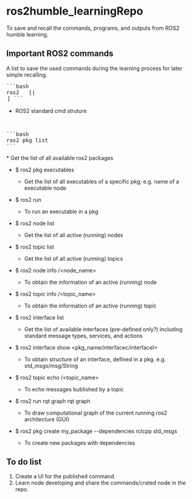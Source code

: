 # ros2humble_learningRepo
To save and recall the commands, programs, and outputs from ROS2 humble learning. 
## Important ROS2 commands
A list to save the used commands during the learning process for later simple recalling.

<pre>
```bash
ros2 <command> <verb> [<params>|<option>]
```
</pre>
* ROS2 standard cmd struture
<br>
<pre>
```bash
ros2 pkg list
```
</pre>
* Get the list of all available ros2 packages

* $ ros2 pkg executables <pkg-name>
    * Get the list of all executables of a specific pkg; e.g. name of a executable node

* $ ros2 run <pkg-name> <executable>
    * To run an executable in a pkg

* $ ros2 node list
    * Get the list of all active (running) nodes

* $ ros2 topic list
    * Get the list of all active (running) topics

* $ ros2 node info /<node_name>
    * To obtain the information of an active (running) node

* $ ros2 topic info /<topic_name>
    * To obtain the information of an active (running) topic

* $ ros2 interface list
    * Get the list of available interfaces (pre-defined only?) including standard message types, services, and actions

* $ ros2 interface show <pkg_name/interfacec/interfaceI>
    * To obtain structure of an interface, defined in a pkg.
    e.g. std_msgs/msg/String

* $ ros2 topic echo /<topic_name>
    * To echo messages bublished by a topic

* $ ros2 run rqt graph rqt graph
    * To draw computational graph of the current running ros2 architecture (GUI)

* $ ros2 pkg create my_package --dependencies rclcpp std_msgs 
    * To create new packages with dependencies



## To do list
1. Create a UI for the published command.
2. Learn node developing and share the commands/crated node in the repo.
